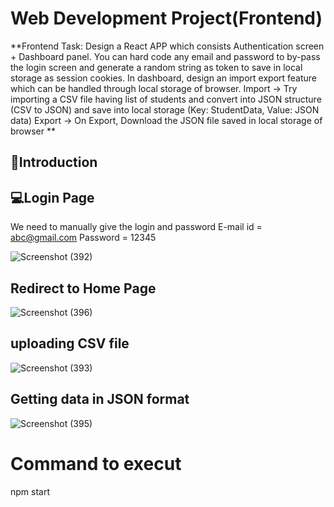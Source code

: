 
# Web Development Project(Frontend)

**Frontend Task: 
Design a React APP which consists Authentication screen + Dashboard panel. 
You can hard code any email and password to by-pass the login screen and generate a random string as token to save in local storage as session cookies.
In dashboard, design an import export feature which can be handled through local storage of browser.
Import -> Try importing a CSV file having list of students and convert into JSON structure (CSV to JSON) and save into local storage (Key: StudentData, Value: JSON data)
Export -> On Export, Download the JSON file saved in local storage of browser
**

## 🚀Introduction


##   💻Login Page

We need to manually give the login and password
E-mail id = abc@gmail.com
Password = 12345

![Screenshot (392)](https://user-images.githubusercontent.com/89743011/224502181-b44ad363-b5bc-4658-83c7-b9c5613a2246.png)


## Redirect to Home Page
![Screenshot (396)](https://user-images.githubusercontent.com/89743011/224502359-fb62e221-4002-4e70-867b-c157ed27bb59.png)

## uploading CSV file
![Screenshot (393)](https://user-images.githubusercontent.com/89743011/224502382-1894f548-8ce1-4685-b36c-2e48ec04cdab.png)

## Getting data in JSON format
![Screenshot (395)](https://user-images.githubusercontent.com/89743011/224502452-3ca57ebe-25e7-42a2-b416-fd55ec9df5fa.png)


# Command to execut
npm start






